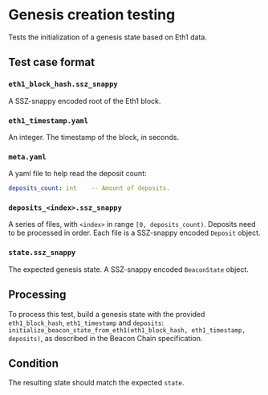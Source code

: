 # Genesis creation testing

Tests the initialization of a genesis state based on Eth1 data.

## Test case format

### `eth1_block_hash.ssz_snappy`

A SSZ-snappy encoded root of the Eth1 block.

### `eth1_timestamp.yaml`

An integer. The timestamp of the block, in seconds.

### `meta.yaml`

A yaml file to help read the deposit count:

```yaml
deposits_count: int    -- Amount of deposits.
```

### `deposits_<index>.ssz_snappy`

A series of files, with `<index>` in range `[0, deposits_count)`. Deposits need to be processed in order.
Each file is a SSZ-snappy encoded `Deposit` object.

###  `state.ssz_snappy`

The expected genesis state. A SSZ-snappy encoded `BeaconState` object.


## Processing

To process this test, build a genesis state with the provided `eth1_block_hash`, `eth1_timestamp` and `deposits`:
`initialize_beacon_state_from_eth1(eth1_block_hash, eth1_timestamp, deposits)`,
 as described in the Beacon Chain specification.

## Condition

The resulting state should match the expected `state`.
